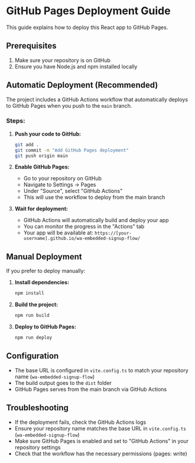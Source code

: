 # GitHub Pages Deployment Guide

This guide explains how to deploy this React app to GitHub Pages.

## Prerequisites

1. Make sure your repository is on GitHub
2. Ensure you have Node.js and npm installed locally

## Automatic Deployment (Recommended)

The project includes a GitHub Actions workflow that automatically deploys to GitHub Pages when you push to the `main` branch.

### Steps:

1. **Push your code to GitHub:**
   ```bash
   git add .
   git commit -m "Add GitHub Pages deployment"
   git push origin main
   ```

2. **Enable GitHub Pages:**
   - Go to your repository on GitHub
   - Navigate to Settings → Pages
   - Under "Source", select "GitHub Actions"
   - This will use the workflow to deploy from the main branch

3. **Wait for deployment:**
   - GitHub Actions will automatically build and deploy your app
   - You can monitor the progress in the "Actions" tab
   - Your app will be available at: `https://[your-username].github.io/wa-embedded-signup-flow/`

## Manual Deployment

If you prefer to deploy manually:

1. **Install dependencies:**
   ```bash
   npm install
   ```

2. **Build the project:**
   ```bash
   npm run build
   ```

3. **Deploy to GitHub Pages:**
   ```bash
   npm run deploy
   ```

## Configuration

- The base URL is configured in `vite.config.ts` to match your repository name (`wa-embedded-signup-flow`)
- The build output goes to the `dist` folder
- GitHub Pages serves from the main branch via GitHub Actions

## Troubleshooting

- If the deployment fails, check the GitHub Actions logs
- Ensure your repository name matches the base URL in `vite.config.ts` (`wa-embedded-signup-flow`)
- Make sure GitHub Pages is enabled and set to "GitHub Actions" in your repository settings
- Check that the workflow has the necessary permissions (pages: write) 